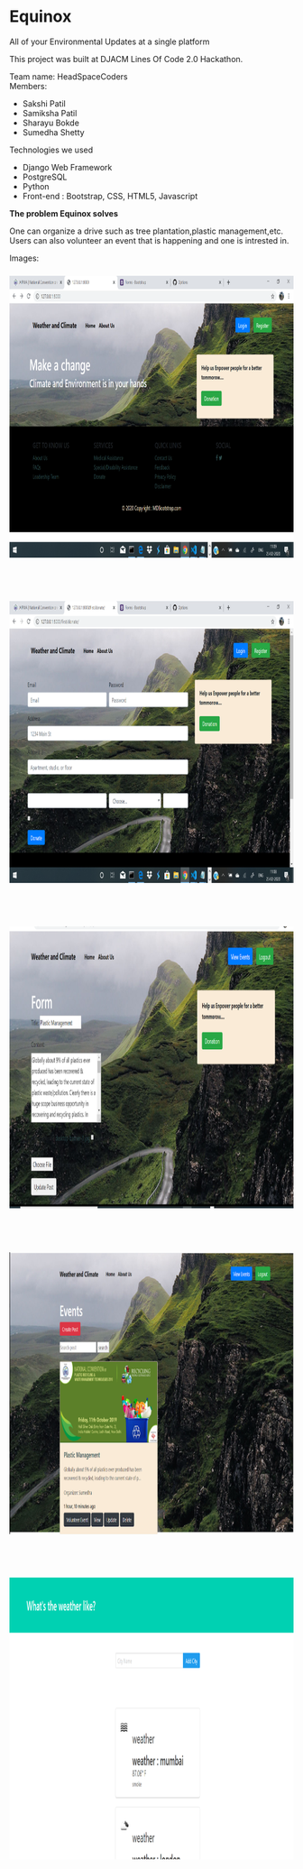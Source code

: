 # Equinox
All of your Environmental Updates at a single platform

This project was built at DJACM Lines Of Code 2.0 Hackathon.

Team name: HeadSpaceCoders
<br>
Members:
<ul>
  <li>Sakshi Patil</li>
  <li>Samiksha Patil</li>
  <li>Sharayu Bokde</li>
  <li>Sumedha Shetty</li>
</ul>

Technologies we used
<ul>
  <li>Django Web Framework</li>
  <li>PostgreSQL</li>
  <li>Python</li>
  <li>Front-end : Bootstrap, CSS, HTML5, Javascript</li>
</ul>

<b>The problem Equinox solves</b>
<p>One can organize a drive such as tree plantation,plastic management,etc. Users can also volunteer an event that is 
happening and one is intrested in.</p>

Images:
<br>
<h3 align="center"><img src="HeadSpace Coders/1.png" height=500 width=auto></h3>
<br>
<br>
<h3 align="center"><img src="HeadSpace Coders/2.png" height=500 width=auto></h3>
<br>
<br>
<h3 align="center"><img src="HeadSpace Coders/3.png" height=500 width=auto></h3>
<br>
<br>
<h3 align="center"><img src="HeadSpace Coders/4.png" height=500 width=auto></h3>
<br>
<br>
<h3 align="center"><img src="HeadSpace Coders/5.png" height=500 width=auto></h3>
